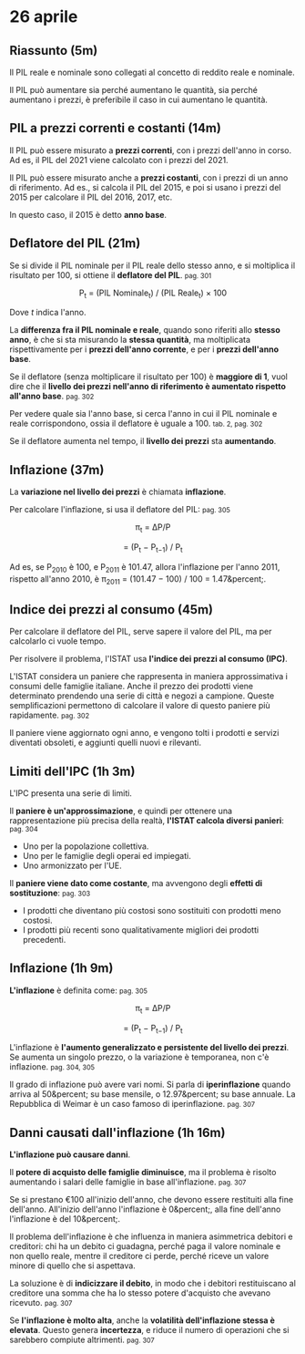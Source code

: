 # 26 aprile

## Riassunto (5m)

Il PIL reale e nominale sono collegati al concetto di reddito reale e nominale.

Il PIL può aumentare sia perché aumentano le quantità, sia perché aumentano i prezzi, è preferibile il caso in cui aumentano le quantità.

## PIL a prezzi correnti e costanti (14m)

Il PIL può essere misurato a **prezzi correnti**, con i prezzi dell'anno in corso.
Ad es, il PIL del 2021 viene calcolato con i prezzi del 2021.

Il PIL può essere misurato anche a **prezzi costanti**, con i prezzi di un anno di riferimento.
Ad es., si calcola il PIL del 2015, e poi si usano i prezzi del 2015 per calcolare il PIL del 2016, 2017, etc.

In questo caso, il 2015 è detto **anno base**.

## Deflatore del PIL (21m)

Se si divide il PIL nominale per il PIL reale dello stesso anno, e si moltiplica il risultato per 100, si ottiene il **deflatore del PIL**.
<small>pag. 301</small>

<center>
P<sub>t</sub> &equals;
(PIL Nominale<sub>t</sub>) /
(PIL Reale<sub>t</sub>) &times; 100
</center>

Dove *t* indica l'anno.

La **differenza fra il PIL nominale e reale**, quando sono riferiti allo **stesso anno**, è che si sta misurando la **stessa quantità**, ma moltiplicata rispettivamente per i **prezzi dell'anno corrente**, e per i **prezzi dell'anno base**.

Se il deflatore (senza moltiplicare il risultato per 100) è **maggiore di 1**, vuol dire che il **livello dei prezzi nell'anno di riferimento è aumentato rispetto all'anno base**.
<small>pag. 302</small>

Per vedere quale sia l'anno base, si cerca l'anno in cui il PIL nominale e reale corrispondono, ossia il deflatore è uguale a 100.
<small>tab. 2, pag. 302</small>

Se il deflatore aumenta nel tempo, il **livello dei prezzi** sta **aumentando**.

## Inflazione (37m)

La **variazione nel livello dei prezzi** è chiamata **inflazione**.

Per calcolare l'inflazione, si usa il deflatore del PIL:
<small>pag. 305</small>

<center>
&pi;<sub>t</sub>
&equals; &Delta;P/P

&equals; (P<sub>t</sub> &minus; P<sub>t&minus;1</sub>) / P<sub>t</sub>
</center>

Ad es, se P<sub>2010</sub> è 100, e P<sub>2011</sub> è 101.47, allora l'inflazione per l'anno 2011, rispetto all'anno 2010, è &pi;<sub>2011</sub> &equals; (101.47 &minus; 100) / 100 &equals; 1.47&percent;.

## Indice dei prezzi al consumo (45m)

Per calcolare il deflatore del PIL, serve sapere il valore del PIL, ma per calcolarlo ci vuole tempo.

Per risolvere il problema, l'ISTAT usa **l'indice dei prezzi al consumo (IPC)**.

L'ISTAT considera un paniere che rappresenta in maniera approssimativa i consumi delle famiglie italiane.
Anche il prezzo dei prodotti viene determinato prendendo una serie di città e negozi a campione.
Queste semplificazioni permettono di calcolare il valore di questo paniere più rapidamente.
<small>pag. 302</small>

Il paniere viene aggiornato ogni anno, e vengono tolti i prodotti e servizi diventati obsoleti, e aggiunti quelli nuovi e rilevanti.

## Limiti dell'IPC (1h 3m)

L'IPC presenta una serie di limiti.

Il **paniere è un'approssimazione**, e quindi per ottenere una rappresentazione più precisa della realtà, **l'ISTAT calcola diversi panieri**:
<small>pag. 304</small>

* Uno per la popolazione collettiva.
* Uno per le famiglie degli operai ed impiegati.
* Uno armonizzato per l'UE.

Il **paniere viene dato come costante**, ma avvengono degli **effetti di sostituzione**:
<small>pag. 303</small>

* I prodotti che diventano più costosi sono sostituiti con prodotti meno costosi.
* I prodotti più recenti sono qualitativamente migliori dei prodotti precedenti.

## Inflazione (1h 9m)

**L'inflazione** è definita come:
<small>pag. 305</small>

<center>
&pi;<sub>t</sub>
&equals; &Delta;P/P

&equals; (P<sub>t</sub> &minus; P<sub>t&minus;1</sub>) / P<sub>t</sub>
</center>

L'inflazione è **l'aumento generalizzato e persistente del livello dei prezzi**.
Se aumenta un singolo prezzo, o la variazione è temporanea, non c'è inflazione.
<small>pag. 304, 305</small>

Il grado di inflazione può avere vari nomi.
Si parla di **iperinflazione** quando arriva al 50&percent; su base mensile, o 12.97&percent; su base annuale.
La Repubblica di Weimar è un caso famoso di iperinflazione.
<small>pag. 307</small>

## Danni causati dall'inflazione (1h 16m)

**L'inflazione può causare danni**.

Il **potere di acquisto delle famiglie diminuisce**, ma il problema è risolto aumentando i salari delle famiglie in base all'inflazione.
<small>pag. 307</small>

Se si prestano €100 all'inizio dell'anno, che devono essere restituiti alla fine dell'anno.
All'inizio dell'anno l'inflazione è 0&percent;, alla fine dell'anno l'inflazione è del 10&percent;.

Il problema dell'inflazione è che influenza in maniera asimmetrica debitori e creditori: chi ha un debito ci guadagna, perché paga il valore nominale e non quello reale, mentre il creditore ci perde, perché riceve un valore minore di quello che si aspettava.

La soluzione è di **indicizzare il debito**, in modo che i debitori restituiscano al creditore una somma che ha lo stesso potere d'acquisto che avevano ricevuto.
<small>pag. 307</small>

Se **l'inflazione è molto alta**, anche la **volatilità dell'inflazione stessa è elevata**.
Questo genera **incertezza**, e riduce il numero di operazioni che si sarebbero compiute altrimenti.
<small>pag. 307</small>

<!--
vim: spell:spelllang=it
-->
